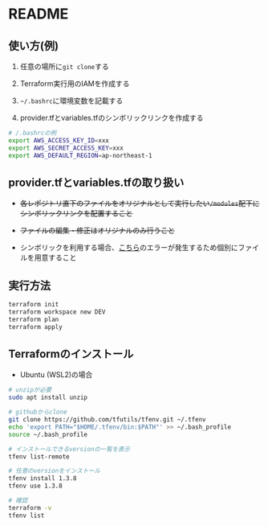 # README

## 使い方(例)

1. 任意の場所に`git clone`する
2. Terraform実行用のIAMを作成する



3. `~/.bashrc`に環境変数を記載する
4. provider.tfとvariables.tfのシンボリックリンクを作成する

```bash
# /.bashrcの例
export AWS_ACCESS_KEY_ID=xxx
export AWS_SECRET_ACCESS_KEY=xxx
export AWS_DEFAULT_REGION=ap-northeast-1
```

## provider.tfとvariables.tfの取り扱い

- ~~各レポジトリ直下のファイルをオリジナルとして実行したい`/modules`配下にシンボリックリンクを配置すること~~
- ~~ファイルの編集・修正はオリジナルのみ行うこと~~

- シンボリックを利用する場合、[こちら](./troubleshooting.md)のエラーが発生するため個別にファイルを用意すること

## 実行方法

```bash
terraform init
terraform workspace new DEV
terraform plan
terraform apply
```

## Terraformのインストール

- Ubuntu (WSL2)の場合

```bash
# unzipが必要
sudo apt install unzip

# githubからclone
git clone https://github.com/tfutils/tfenv.git ~/.tfenv
echo 'export PATH="$HOME/.tfenv/bin:$PATH"' >> ~/.bash_profile
source ~/.bash_profile

# インストールできるversionの一覧を表示
tfenv list-remote

# 任意のversionをインストール
tfenv install 1.3.8
tfenv use 1.3.8

# 確認
terraform -v
tfenv list
```
